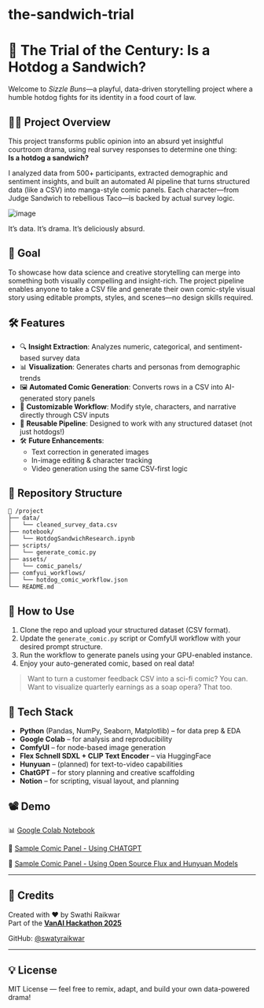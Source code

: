 # the-sandwich-trial


# 🌭 The Trial of the Century: Is a Hotdog a Sandwich?

Welcome to *Sizzle Buns*—a playful, data-driven storytelling project where a humble hotdog fights for its identity in a food court of law.

## 🧑‍⚖️ Project Overview

This project transforms public opinion into an absurd yet insightful courtroom drama, using real survey responses to determine one thing:  
**Is a hotdog a sandwich?**

I analyzed data from 500+ participants, extracted demographic and sentiment insights, and built an automated AI pipeline that turns structured data (like a CSV) into manga-style comic panels. Each character—from Judge Sandwich to rebellious Taco—is backed by actual survey logic.

![image](https://github.com/user-attachments/assets/52684742-ab69-4de3-8820-55ef2963c1c9)

It’s data. It’s drama. It’s deliciously absurd.

## 🎯 Goal

To showcase how data science and creative storytelling can merge into something both visually compelling and insight-rich. The project pipeline enables anyone to take a CSV file and generate their own comic-style visual story using editable prompts, styles, and scenes—no design skills required.

## 🛠️ Features

- 🔍 **Insight Extraction**: Analyzes numeric, categorical, and sentiment-based survey data  
- 📊 **Visualization**: Generates charts and personas from demographic trends  
- 🖼️ **Automated Comic Generation**: Converts rows in a CSV into AI-generated story panels  
- 🎨 **Customizable Workflow**: Modify style, characters, and narrative directly through CSV inputs  
- 🚀 **Reusable Pipeline**: Designed to work with any structured dataset (not just hotdogs!)  
- 🛠️ **Future Enhancements**:
  - Text correction in generated images  
  - In-image editing & character tracking  
  - Video generation using the same CSV-first logic

## 📂 Repository Structure

```
📁 /project
├── data/
│   └── cleaned_survey_data.csv
├── notebook/
│   └── HotdogSandwichResearch.ipynb
├── scripts/
│   └── generate_comic.py
├── assets/
│   └── comic_panels/
├── comfyui_workflows/
│   └── hotdog_comic_workflow.json
└── README.md
```

## 🧪 How to Use


1. Clone the repo and upload your structured dataset (CSV format).
2. Update the `generate_comic.py` script or ComfyUI workflow with your desired prompt structure.
3. Run the workflow to generate panels using your GPU-enabled instance.
4. Enjoy your auto-generated comic, based on real data!

> Want to turn a customer feedback CSV into a sci-fi comic? You can.  
> Want to visualize quarterly earnings as a soap opera? That too.  

## 🧰 Tech Stack

- **Python** (Pandas, NumPy, Seaborn, Matplotlib) – for data prep & EDA  
- **Google Colab** – for analysis and reproducibility  
- **ComfyUI** – for node-based image generation  
- **Flex Schnell SDXL + CLIP Text Encoder** – via HuggingFace  
- **Hunyuan** – (planned) for text-to-video capabilities  
- **ChatGPT** – for story planning and creative scaffolding  
- **Notion** – for scripting, visual layout, and planning  

## 📽️ Demo
  
📊 [Google Colab Notebook](https://colab.research.google.com/drive/1d9hQfvacyidD5hrHqp2Row-M_DRT6UB5?usp=sharing)

🎨 [Sample Comic Panel - Using CHATGPT](https://generated-mantis-1f3.notion.site/Comic-1d5b1b47f1c18052abc1e627f1b7eaef)

🎨 [Sample Comic Panel - Using Open Source Flux and Hunyuan Models]([https://generated-mantis-1f3.notion.site/Comic-1d5b1b47f1c18052abc1e627f1b7eaef](https://github.com/raikwarswati/the-sandwich-trial/blob/main/manga_panels_manual/results_comic.md))



---

## 🤝 Credits

Created with ❤️ by Swathi Raikwar  
Part of the [**VanAI Hackathon 2025**](https://kriskrug.notion.site/Data-Storytelling-Hackathon-1a6c6f799a338025bc50d6fc6e9984ae) 

GitHub: [@swatyraikwar](https://github.com/swatyraikwar)

---

## 💡 License

MIT License — feel free to remix, adapt, and build your own data-powered drama!
